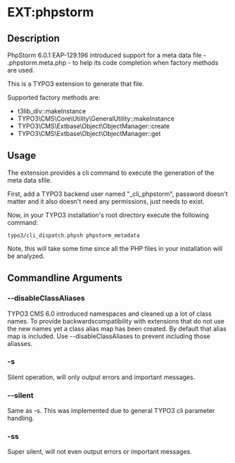 # EXT:phpstorm

## Description

PhpStorm 6.0.1 EAP-129.196 introduced support for a meta data file -
.phpstorm.meta.php - to help its code completion when factory methods are used.

This is a TYPO3 extension to generate that file.

Supported factory methods are:

* t3lib_div::makeInstance
* TYPO3\CMS\Core\Utility\GeneralUtility::makeInstance
* TYPO3\CMS\Extbase\Object\ObjectManager::create
* TYPO3\CMS\Extbase\Object\ObjectManager::get

## Usage

The extension provides a cli command to execute the generation of the meta data
sfile.

First, add a TYPO3 backend user named "_cli_phpstorm", password doesn't matter
and it also doesn't need any permissions, just needs to exist.

Now, in your TYPO3 installation's root directory execute the following command:

	typo3/cli_dispatch.phpsh phpstorm_metadata

Note, this will take some time since all the PHP files in your installation
will be analyzed.

## Commandline Arguments

### --disableClassAliases

TYPO3 CMS 6.0 introduced namespaces and cleaned up a lot of class names. To
provide backwardscompatibility with extensions that do not use the new names
yet a class alias map has been created. By default that alias map is included.
Use --disableClassAliases to prevent including those aliasses.

### -s

Silent operation, will only output errors and important messages.

### --silent

Same as -s. This was implemented due to general TYPO3 cli parameter handling.

### -ss

Super silent, will not even output errors or important messages.